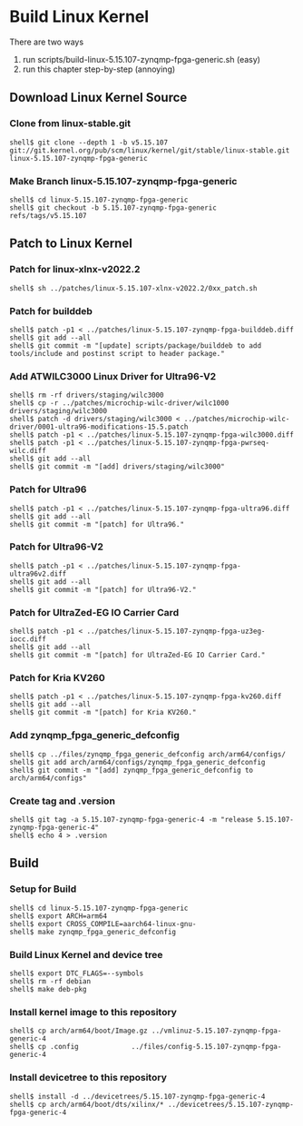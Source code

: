 # Build Linux Kernel

There are two ways

1. run scripts/build-linux-5.15.107-zynqmp-fpga-generic.sh (easy)
2. run this chapter step-by-step (annoying)

## Download Linux Kernel Source

### Clone from linux-stable.git

```console
shell$ git clone --depth 1 -b v5.15.107 git://git.kernel.org/pub/scm/linux/kernel/git/stable/linux-stable.git linux-5.15.107-zynqmp-fpga-generic
```

### Make Branch linux-5.15.107-zynqmp-fpga-generic

```console
shell$ cd linux-5.15.107-zynqmp-fpga-generic
shell$ git checkout -b 5.15.107-zynqmp-fpga-generic refs/tags/v5.15.107
```

## Patch to Linux Kernel

### Patch for linux-xlnx-v2022.2

```console
shell$ sh ../patches/linux-5.15.107-xlnx-v2022.2/0xx_patch.sh
```

### Patch for builddeb

```console
shell$ patch -p1 < ../patches/linux-5.15.107-zynqmp-fpga-builddeb.diff 
shell$ git add --all
shell$ git commit -m "[update] scripts/package/builddeb to add tools/include and postinst script to header package."
```

### Add ATWILC3000 Linux Driver for Ultra96-V2

```console
shell$ rm -rf drivers/staging/wilc3000
shell$ cp -r ../patches/microchip-wilc-driver/wilc1000 drivers/staging/wilc3000
shell$ patch -d drivers/staging/wilc3000 < ../patches/microchip-wilc-driver/0001-ultra96-modifications-15.5.patch
shell$ patch -p1 < ../patches/linux-5.15.107-zynqmp-fpga-wilc3000.diff
shell$ patch -p1 < ../patches/linux-5.15.107-zynqmp-fpga-pwrseq-wilc.diff
shell$ git add --all
shell$ git commit -m "[add] drivers/staging/wilc3000"
```

### Patch for Ultra96

```console
shell$ patch -p1 < ../patches/linux-5.15.107-zynqmp-fpga-ultra96.diff
shell$ git add --all
shell$ git commit -m "[patch] for Ultra96."
```

### Patch for Ultra96-V2

```console
shell$ patch -p1 < ../patches/linux-5.15.107-zynqmp-fpga-ultra96v2.diff 
shell$ git add --all
shell$ git commit -m "[patch] for Ultra96-V2."
```

### Patch for UltraZed-EG IO Carrier Card

```console
shell$ patch -p1 < ../patches/linux-5.15.107-zynqmp-fpga-uz3eg-iocc.diff 
shell$ git add --all
shell$ git commit -m "[patch] for UltraZed-EG IO Carrier Card."
```

### Patch for Kria KV260

```console
shell$ patch -p1 < ../patches/linux-5.15.107-zynqmp-fpga-kv260.diff 
shell$ git add --all
shell$ git commit -m "[patch] for Kria KV260."
```

### Add zynqmp_fpga_generic_defconfig

```console
shell$ cp ../files/zynqmp_fpga_generic_defconfig arch/arm64/configs/
shell$ git add arch/arm64/configs/zynqmp_fpga_generic_defconfig
shell$ git commit -m "[add] zynqmp_fpga_generic_defconfig to arch/arm64/configs"
```

### Create tag and .version

```console
shell$ git tag -a 5.15.107-zynqmp-fpga-generic-4 -m "release 5.15.107-zynqmp-fpga-generic-4"
shell$ echo 4 > .version
```

## Build

### Setup for Build 

```console
shell$ cd linux-5.15.107-zynqmp-fpga-generic
shell$ export ARCH=arm64
shell$ export CROSS_COMPILE=aarch64-linux-gnu-
shell$ make zynqmp_fpga_generic_defconfig
```

### Build Linux Kernel and device tree

```console
shell$ export DTC_FLAGS=--symbols
shell$ rm -rf debian
shell$ make deb-pkg
```

### Install kernel image to this repository

```console
shell$ cp arch/arm64/boot/Image.gz ../vmlinuz-5.15.107-zynqmp-fpga-generic-4
shell$ cp .config             ../files/config-5.15.107-zynqmp-fpga-generic-4
```

### Install devicetree to this repository

```console
shell$ install -d ../devicetrees/5.15.107-zynqmp-fpga-generic-4
shell$ cp arch/arm64/boot/dts/xilinx/* ../devicetrees/5.15.107-zynqmp-fpga-generic-4
```
